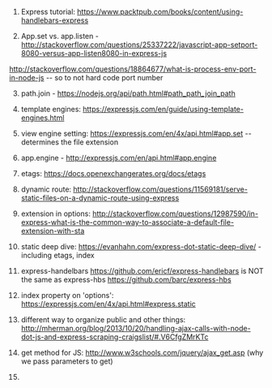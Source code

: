 1. Express tutorial: https://www.packtpub.com/books/content/using-handlebars-express

2. App.set vs. app.listen - http://stackoverflow.com/questions/25337222/javascript-app-setport-8080-versus-app-listen8080-in-express-js

http://stackoverflow.com/questions/18864677/what-is-process-env-port-in-node-js -- so to not hard code port number

3. path.join - https://nodejs.org/api/path.html#path_path_join_path

4. template engines: https://expressjs.com/en/guide/using-template-engines.html

5. view engine setting: https://expressjs.com/en/4x/api.html#app.set -- determines the file extension

6. app.engine - http://expressjs.com/en/api.html#app.engine

7. etags: https://docs.openexchangerates.org/docs/etags

8. dynamic route: http://stackoverflow.com/questions/11569181/serve-static-files-on-a-dynamic-route-using-express

9. extension in options: http://stackoverflow.com/questions/12987590/in-express-what-is-the-common-way-to-associate-a-default-file-extension-with-sta

10. static deep dive: https://evanhahn.com/express-dot-static-deep-dive/ - including etags, index

11. express-handelbars https://github.com/ericf/express-handlebars
is NOT the same as express-hbs https://github.com/barc/express-hbs

12.  index property on 'options': https://expressjs.com/en/4x/api.html#express.static

13. different way to organize public and other things: http://mherman.org/blog/2013/10/20/handling-ajax-calls-with-node-dot-js-and-express-scraping-craigslist/#.V6CfgZMrKTc

14. get method for JS: http://www.w3schools.com/jquery/ajax_get.asp (why we pass parameters to get)

15. 